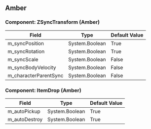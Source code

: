 ## Amber

### Component: ZSyncTransform (Amber)

|Field|Type|Default Value|
|-----|----|-------------|
|m_syncPosition|System.Boolean|True|
|m_syncRotation|System.Boolean|True|
|m_syncScale|System.Boolean|False|
|m_syncBodyVelocity|System.Boolean|False|
|m_characterParentSync|System.Boolean|False|

### Component: ItemDrop (Amber)

|Field|Type|Default Value|
|-----|----|-------------|
|m_autoPickup|System.Boolean|True|
|m_autoDestroy|System.Boolean|True|

